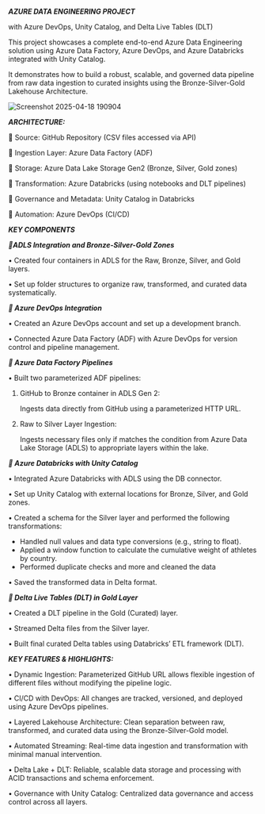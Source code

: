 ***AZURE DATA ENGINEERING PROJECT***

with Azure DevOps, Unity Catalog, and Delta Live Tables (DLT)

This project showcases a complete end-to-end Azure Data Engineering solution using Azure Data Factory, Azure DevOps, and Azure Databricks integrated with Unity Catalog. 

It demonstrates how to build a robust, scalable, and governed data pipeline from raw data ingestion to curated insights using the Bronze-Silver-Gold Lakehouse Architecture.

![Screenshot 2025-04-18 190904](https://github.com/user-attachments/assets/5fcbec3f-a29a-4731-8a06-86e241fb60dd)


***ARCHITECTURE:***
	
🧩 Source: GitHub Repository (CSV files accessed via API)
	
 🧩 Ingestion Layer: Azure Data Factory (ADF)
	
 🧩 Storage: Azure Data Lake Storage Gen2 (Bronze, Silver, Gold zones)
	
 🧩 Transformation: Azure Databricks (using notebooks and DLT pipelines)
	
 🧩 Governance and Metadata: Unity Catalog in Databricks
	
 🧩 Automation: Azure DevOps (CI/CD)

***KEY COMPONENTS***

***🎯ADLS Integration and Bronze-Silver-Gold Zones***

• Created four containers in ADLS for the Raw, Bronze, Silver, and Gold layers.

• Set up folder structures to organize raw, transformed, and curated data systematically.
	
***🎯 Azure DevOps Integration***

• Created an Azure DevOps account and set up a development branch.

• Connected Azure Data Factory (ADF) with Azure DevOps for version control and pipeline management.
	
***🎯 Azure Data Factory Pipelines***

• Built two parameterized ADF pipelines:

  1) GitHub to Bronze container in ADLS Gen 2:

     Ingests data directly from GitHub using a parameterized HTTP URL.
  
  2) Raw to Silver Layer Ingestion: 

     Ingests necessary files only if matches the condition from Azure Data Lake Storage (ADLS) to appropriate layers within the lake.

***🎯 Azure Databricks with Unity Catalog***
 
• Integrated Azure Databricks with ADLS using the DB connector.

• Set up Unity Catalog with external locations for Bronze, Silver, and Gold zones.

• Created a schema for the Silver layer and performed the following transformations:

  - Handled null values and data type conversions (e.g., string to float). 
  - Applied a window function to calculate the cumulative weight of athletes by country. 
  - Performed duplicate checks and more and cleaned the data

• Saved the transformed data in Delta format.

***🎯 Delta Live Tables (DLT) in Gold Layer*** 
 
• Created a DLT pipeline in the Gold (Curated) layer.

• Streamed Delta files from the Silver layer.

• Built final curated Delta tables using Databricks’ ETL framework (DLT).

***KEY FEATURES & HIGHLIGHTS:***

• Dynamic Ingestion: Parameterized GitHub URL allows flexible ingestion of different files without modifying the pipeline logic.

• CI/CD with DevOps: All changes are tracked, versioned, and deployed using Azure DevOps pipelines.

• Layered Lakehouse Architecture: Clean separation between raw, transformed, and curated data using the Bronze-Silver-Gold model.

• Automated Streaming: Real-time data ingestion and transformation with minimal manual intervention.

• Delta Lake + DLT: Reliable, scalable data storage and processing with ACID transactions and schema enforcement.

• Governance with Unity Catalog: Centralized data governance and access control across all layers.

